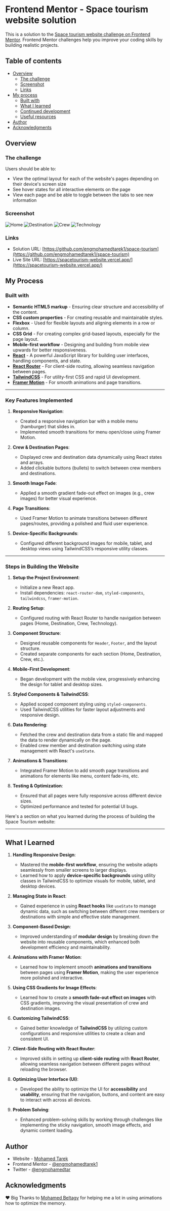 # Frontend Mentor - Space tourism website solution

This is a solution to the [Space tourism website challenge on Frontend Mentor](https://www.frontendmentor.io/challenges/space-tourism-multipage-website-gRWj1URZ3). Frontend Mentor challenges help you improve your coding skills by building realistic projects.

## Table of contents

- [Overview](#overview)
  - [The challenge](#the-challenge)
  - [Screenshot](#screenshot)
  - [Links](#links)
- [My process](#my-process)
  - [Built with](#built-with)
  - [What I learned](#what-i-learned)
  - [Continued development](#continued-development)
  - [Useful resources](#useful-resources)
- [Author](#author)
- [Acknowledgments](#acknowledgments)

## Overview

### The challenge

Users should be able to:

- View the optimal layout for each of the website's pages depending on their device's screen size
- See hover states for all interactive elements on the page
- View each page and be able to toggle between the tabs to see new information

### Screenshot

![Home](./src//assets/screenshots/screenshot1.png)
![Destination](./src//assets/screenshots/screenshot2.png)
![Crew](./src//assets/screenshots/screenshot3.png)
![Technology](./src//assets/screenshots/screenshot4.png)

### Links

- Solution URL: [https://github.com/engmohamedtarek1/space-tourism](https://github.com/engmohamedtarek1/space-tourism)
- Live Site URL: [https://spacetourism-website.vercel.app/](https://spacetourism-website.vercel.app/)

## My Process

### Built with

- **Semantic HTML5 markup** - Ensuring clear structure and accessibility of the content.
- **CSS custom properties** - For creating reusable and maintainable styles.
- **Flexbox** - Used for flexible layouts and aligning elements in a row or column.
- **CSS Grid** - For creating complex grid-based layouts, especially for the page layout.
- **Mobile-first workflow** - Designing and building from mobile view upwards for better responsiveness.
- **[React](https://reactjs.org/)** - A powerful JavaScript library for building user interfaces, handling components, and state.
- **[React Router](https://reactrouter.com/)** - For client-side routing, allowing seamless navigation between pages.
- **[TailwindCSS](https://tailwindcss.com/)** - For utility-first CSS and rapid UI development.
- **[Framer Motion](https://www.framer.com/motion/)** - For smooth animations and page transitions.

---

### Key Features Implemented

1. **Responsive Navigation**:

   - Created a responsive navigation bar with a mobile menu (hamburger) that slides in.
   - Implemented smooth transitions for menu open/close using Framer Motion.

2. **Crew & Destination Pages**:

   - Displayed crew and destination data dynamically using React states and arrays.
   - Added clickable buttons (bullets) to switch between crew members and destinations.

3. **Smooth Image Fade**:

   - Applied a smooth gradient fade-out effect on images (e.g., crew images) for better visual experience.

4. **Page Transitions**:

   - Used Framer Motion to animate transitions between different pages/routes, providing a polished and fluid user experience.

5. **Device-Specific Backgrounds**:
   - Configured different background images for mobile, tablet, and desktop views using TailwindCSS’s responsive utility classes.

---

### Steps in Building the Website

1. **Setup the Project Environment**:

   - Initialize a new React app.
   - Install dependencies: `react-router-dom`, `styled-components`, `tailwindcss`, `framer-motion`.

2. **Routing Setup**:

   - Configured routing with React Router to handle navigation between pages (Home, Destination, Crew, Technology).

3. **Component Structure**:

   - Designed reusable components for `Header`, `Footer`, and the layout structure.
   - Created separate components for each section (Home, Destination, Crew, etc.).

4. **Mobile-First Development**:

   - Began development with the mobile view, progressively enhancing the design for tablet and desktop sizes.

5. **Styled Components & TailwindCSS**:

   - Applied scoped component styling using `styled-components`.
   - Used TailwindCSS utilities for faster layout adjustments and responsive design.

6. **Data Rendering**:

   - Fetched the crew and destination data from a static file and mapped the data to render dynamically on the page.
   - Enabled crew member and destination switching using state management with React's `useState`.

7. **Animations & Transitions**:

   - Integrated Framer Motion to add smooth page transitions and animations for elements like menu, content fade-ins, etc.

8. **Testing & Optimization**:
   - Ensured that all pages were fully responsive across different device sizes.
   - Optimized performance and tested for potential UI bugs.

Here's a section on what you learned during the process of building the Space Tourism website:

---

## What I Learned

1. **Handling Responsive Design**:

   - Mastered the **mobile-first workflow**, ensuring the website adapts seamlessly from smaller screens to larger displays.
   - Learned how to apply **device-specific backgrounds** using utility classes in TailwindCSS to optimize visuals for mobile, tablet, and desktop devices.

2. **Managing State in React**:

   - Gained experience in using **React hooks** like `useState` to manage dynamic data, such as switching between different crew members or destinations with simple and effective state management.

3. **Component-Based Design**:

   - Improved understanding of **modular design** by breaking down the website into reusable components, which enhanced both development efficiency and maintainability.

4. **Animations with Framer Motion**:

   - Learned how to implement smooth **animations and transitions** between pages using **Framer Motion**, making the user experience more polished and interactive.

5. **Using CSS Gradients for Image Effects**:

   - Learned how to create a **smooth fade-out effect on images** with CSS gradients, improving the visual presentation of crew and destination images.

6. **Customizing TailwindCSS**:

   - Gained better knowledge of **TailwindCSS** by utilizing custom configurations and responsive utilities to create a clean and consistent UI.

7. **Client-Side Routing with React Router**:

   - Improved skills in setting up **client-side routing** with **React Router**, allowing seamless navigation between different pages without reloading the browser.

8. **Optimizing User Interface (UI)**:

   - Developed the ability to optimize the UI for **accessibility** and **usability**, ensuring that the navigation, buttons, and content are easy to interact with across all devices.

9. **Problem Solving**:
   - Enhanced problem-solving skills by working through challenges like implementing the sticky navigation, smooth image effects, and dynamic content loading.

## Author

- Website - [Mohamed Tarek](https://engmohamedtarek.vercel.app/)
- Frontend Mentor - [@engmohamedtarek1](https://www.frontendmentor.io/profile/engmohamedtarek1)
- Twitter - [@engmohamedtar](https://www.twitter.com/engmohamedtar)

## Acknowledgments

❤️ Big Thanks to [Mohamed Beltagy]() for helping me a lot in using animations how to optimize the memory.